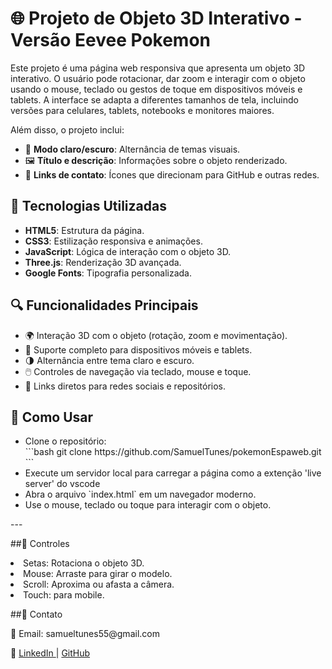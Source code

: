 # 🌐 Projeto de Objeto 3D Interativo - Versão Eevee Pokemon

Este projeto é uma página web responsiva que apresenta um objeto 3D interativo. O usuário pode rotacionar, dar zoom e interagir com o objeto usando o mouse, teclado ou gestos de toque em dispositivos móveis e tablets. A interface se adapta a diferentes tamanhos de tela, incluindo versões para celulares, tablets, notebooks e monitores maiores.  

Além disso, o projeto inclui:
- 🎨 **Modo claro/escuro**: Alternância de temas visuais.
- 🖼️ **Título e descrição**: Informações sobre o objeto renderizado.
- 🔗 **Links de contato**: Ícones que direcionam para GitHub e outras redes.

## 🚀 Tecnologias Utilizadas
- **HTML5**: Estrutura da página.
- **CSS3**: Estilização responsiva e animações.
- **JavaScript**: Lógica de interação com o objeto 3D.
- **Three.js**: Renderização 3D avançada.
- **Google Fonts**: Tipografia personalizada.

## 🔍 Funcionalidades Principais
- 🌍 Interação 3D com o objeto (rotação, zoom e movimentação).
- 📱 Suporte completo para dispositivos móveis e tablets.
- 🌗 Alternância entre tema claro e escuro.
- 🖱️ Controles de navegação via teclado, mouse e toque.
- 📌 Links diretos para redes sociais e repositórios.

## 🎯 Como Usar
<ul>
<li>Clone o repositório:</li>
   ```bash
   git clone https://github.com/SamuelTunes/pokemonEspaweb.git
   ```
<li>Execute um  servidor local para carregar a página como a extenção 'live server' do vscode
<li>Abra o arquivo `index.html` em um navegador moderno.</li>
<li>Use o mouse, teclado ou toque para interagir com o objeto.</li>
</ul>
---

##📌 Controles
<ui>
   <li>Setas: Rotaciona o objeto 3D.</li>
   <li>Mouse: Arraste para girar o modelo.</li>
   <li>Scroll: Aproxima ou afasta a câmera.</li>
   <li>Touch: para mobile.</li>
</ui>

##📩 Contato

<p>📧 Email: samueltunes55@gmail.com</p>

<p>🔗  <a href="https://www.linkedin.com/in/samuel-tunes-333ab21b1"> LinkedIn </a> | <a href="https://github.com/SamuelTunes"> GitHub </a></p>
